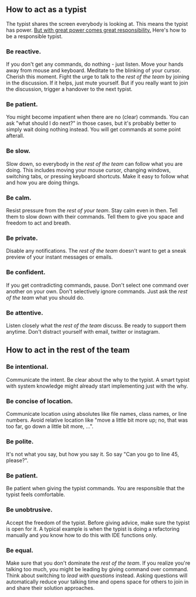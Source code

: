 ## How to act as a typist

The typist shares the screen everybody is looking at.
This means the typist has power. 
[But with great power comes great responsibility.](https://en.wikipedia.org/wiki/With_great_power_comes_great_responsibility)
Here's how to be a responsible typist.

### Be reactive.
If you don't get any commands, do nothing - just listen. 
Move your hands away from mouse and keyboard. 
Meditate to the blinking of your cursor. 
Cherish this moment. 
Fight the urge to talk to the *rest of the team* by joining in the discussion.
If it helps, just mute yourself.
But if you really want to join the discussion, trigger a handover to the next typist.

### Be patient.
You might become impatient when there are no (clear) commands.
You can ask "what should I do next?" in those cases, but it's probably better to simply wait doing nothing instead.
You will get commands at some point afterall.

### Be slow.
Slow down, so everybody in the *rest of the team* can follow what you are doing. 
This includes moving your mouse cursor, changing windows, switching tabs, or pressing keyboard shortcuts.
Make it easy to follow what and how you are doing things.

### Be calm.
Resist pressure from the *rest of your team*.
Stay calm even in then.
Tell them to slow down with their commands.
Tell them to give you space and freedom to act and breath.

### Be private.
Disable any notifications.
The *rest of the team* doesn't want to get a sneak preview of your instant messages or emails.

### Be confident.
If you get contradicting commands, pause.
Don't select one command over another on your own.
Don't selectively ignore commands.
Just ask the *rest of the team* what you should do.

### Be attentive.
Listen closely what the *rest of the team* discuss.
Be ready to support them anytime.
Don't distract yourself with email, twitter or instagram.

## How to act in the rest of the team

### Be intentional.
Communicate the intent.
Be clear about the why to the typist.
A smart typist with system knowledge might already start implementing just with the why.

### Be concise of location.
Communicate location using absolutes like file names, class names, or line numbers.
Avoid relative location like "move a little bit more up; no, that was too far, go down a little bit more, ...".

### Be polite.
It's not what you say, but how you say it.
So say "Can you go to line 45, please?".

### Be patient.
Be patient when giving the typist commands.
*You* are responsible that the typist feels comfortable.

### Be unobtrusive.
Accept the freedom of the typist.
Before giving advice, make sure the typist is open for it.
A typical example is when the typist is doing a refactoring manually and you know how to do this with IDE functions only.

### Be equal.
Make sure that you don't dominate the *rest of the team*.
If you realize you're talking too much, you might be leading by giving command over command. 
Think about switching to *lead with questions* instead.
Asking questions will automatically reduce your talking time and opens space for others to join in and share their solution approaches.




